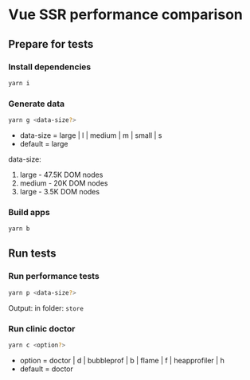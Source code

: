 # Vue SSR performance comparison

## Prepare for tests

### Install dependencies

```bash
yarn i
```

### Generate data

```bash
yarn g <data-size?>
```

- data-size = large | l | medium | m | small | s  
- default = large  

data-size:

1. large - 47.5K DOM nodes
2. medium - 20K DOM nodes
3. large - 3.5K DOM nodes

### Build apps

```bash
yarn b
```

## Run tests

### Run performance tests

```bash
yarn p <data-size?>
```

Output: in folder: `store`

### Run clinic doctor

```bash
yarn c <option?>
```

- option = doctor | d | bubbleprof | b | flame | f | heapprofiler | h  
- default = doctor  
